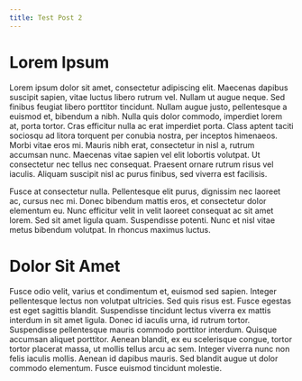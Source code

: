 ```yaml
---
title: Test Post 2
---
```


# Lorem Ipsum

Lorem ipsum dolor sit amet, consectetur adipiscing elit. Maecenas dapibus suscipit sapien, vitae luctus libero rutrum vel. Nullam ut augue neque. Sed finibus feugiat libero porttitor tincidunt. Nullam augue justo, pellentesque a euismod et, bibendum a nibh. Nulla quis dolor commodo, imperdiet lorem at, porta tortor. Cras efficitur nulla ac erat imperdiet porta. Class aptent taciti sociosqu ad litora torquent per conubia nostra, per inceptos himenaeos. Morbi vitae eros mi. Mauris nibh erat, consectetur in nisl a, rutrum accumsan nunc. Maecenas vitae sapien vel elit lobortis volutpat. Ut consectetur nec tellus nec consequat. Praesent ornare rutrum risus vel iaculis. Aliquam suscipit nisl ac purus finibus, sed viverra est facilisis.

Fusce at consectetur nulla. Pellentesque elit purus, dignissim nec laoreet ac, cursus nec mi. Donec bibendum mattis eros, et consectetur dolor elementum eu. Nunc efficitur velit in velit laoreet consequat ac sit amet lorem. Sed sit amet ligula quam. Suspendisse potenti. Nunc et nisl vitae metus bibendum volutpat. In rhoncus maximus luctus.

# Dolor Sit Amet

Fusce odio velit, varius et condimentum et, euismod sed sapien. Integer pellentesque lectus non volutpat ultricies. Sed quis risus est. Fusce egestas est eget sagittis blandit. Suspendisse tincidunt lectus viverra ex mattis interdum in sit amet ligula. Donec id iaculis urna, id rutrum tortor. Suspendisse pellentesque mauris commodo porttitor interdum. Quisque accumsan aliquet porttitor. Aenean blandit, ex eu scelerisque congue, tortor tortor placerat massa, ut mollis tellus arcu ac sem. Integer viverra nunc non felis iaculis mollis. Aenean id dapibus mauris. Sed blandit augue ut dolor commodo elementum. Fusce euismod tincidunt molestie.
